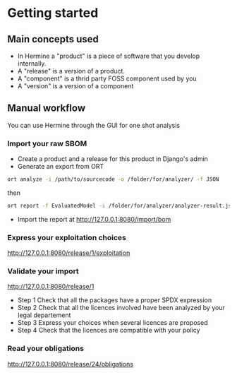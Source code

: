 <!---  
SPDX-FileCopyrightText: Hermine team <hermine@inno3.fr> 
SPDX-License-Identifier: CC-BY-4.0
-->


# Getting started

## Main concepts used

- In Hermine a "product" is a piece of software that you develop internally.
- A "release" is a version of a product.
- A "component" is a thrid party FOSS component used by you 
- A "version" is a version of a component

## Manual workflow

You can use Hermine through the GUI for one shot analysis

### Import your raw SBOM

- Create a product and a release for this product in Django's admin
- Generate an export from ORT

```bash
ort analyze -i /path/to/sourcecode -o /folder/for/analyzer/ -f JSON
```

then

```bash
ort report -f EvaluatedModel -i /folder/for/analyzer/analyzer-result.json -o /folder/for/reporter  
```
- Import the report at http://127.0.0.1:8080/import/bom 

### Express your exploitation choices

http://127.0.0.1:8080/release/1/exploitation

### Validate your import

http://127.0.0.1:8080/release/1

- Step 1 Check that all the packages have a proper SPDX expression 
- Step 2 Check that all the licences involved have been analyzed by your legal departement
- Step 3 Express your choices when several licences are proposed
- Step 4 Check that the licences are compatible with your policy

### Read your obligations

http://127.0.0.1:8080/release/24/obligations



